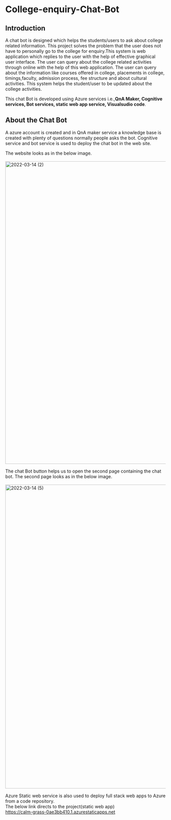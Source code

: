 # College-enquiry-Chat-Bot
## Introduction
  A chat bot is designed which helps the students/users to ask about college related information. This project solves the problem that the user does not have to personally go to the college for enquiry.This system is web application which replies to the user with the help of effective graphical user interface. The user can query about the college related activities through online with the help of this web application. 
  The user can query about the information like courses offered in college, placements in college, timings,faculty, admission process, fee structure and about cultural activities. This system helps the student/user to be updated about the college activities.<br/>

  This chat Bot is developed using Azure services i.e.,**QnA Maker, Cognitive services, Bot services, static web app service, Visualsudio code**.
  
## About the Chat Bot
  A azure account is created and in QnA maker service a knowledge base is created with plenty of questions normally people asks the bot. Cognitive service and bot service is used to deploy the chat bot in the web site.<br/>
  
 The website looks as in the below image.<br/><br/>
 <img width="952" alt="2022-03-14 (2)" src="https://user-images.githubusercontent.com/42642560/158075467-f7ac4ee2-96bf-4071-83a8-dedeed41fbd4.png"><br/>
 
 The chat Bot button helps us to open the second page containing the chat bot.
 The second page looks as in the below image.<br/><br/>
 <img width="956" alt="2022-03-14 (5)" src="https://user-images.githubusercontent.com/42642560/158075700-a73b1272-3ae5-450b-968b-bc9e47e370e2.png"><br/>
 
 Azure Static web service is also used to deploy full stack web apps to Azure from a code repository.<br/>
 The below link directs to the project(static web app)<br/>
 https://calm-grass-0ae3bb410.1.azurestaticapps.net <br/>
 
 
 
 
 
 



